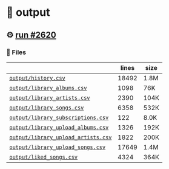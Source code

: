 # 📝  output 

## ⚙️ [run #2620](https://github.com/jwenerd/ytm-dl/actions/runs/11639570586)

### 📁 Files

|                                                                         |lines|size|
|-------------------------------------------------------------------------|-----|----|
|[`output/history.csv` ](output/history.csv)                              |18492|1.8M|
|[`output/library_albums.csv` ](output/library_albums.csv)                |1098 |76K |
|[`output/library_artists.csv` ](output/library_artists.csv)              |2390 |104K|
|[`output/library_songs.csv` ](output/library_songs.csv)                  |6358 |532K|
|[`output/library_subscriptions.csv` ](output/library_subscriptions.csv)  |122  |8.0K|
|[`output/library_upload_albums.csv` ](output/library_upload_albums.csv)  |1326 |192K|
|[`output/library_upload_artists.csv` ](output/library_upload_artists.csv)|1822 |200K|
|[`output/library_upload_songs.csv` ](output/library_upload_songs.csv)    |17649|1.4M|
|[`output/liked_songs.csv` ](output/liked_songs.csv)                      |4324 |364K|